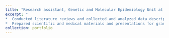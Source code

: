 ```yaml
---
title: "Research assistant, Genetic and Molecular Epidemiology Unit at Lund University, Sweden, 2018 "
excerpt: "
*  Conducted literature reviews and collected and analyzed data descriptively.
*  Prepared scientific and medical materials and presentations for grant agencies and foundations."
collection: portfolio
---
```

